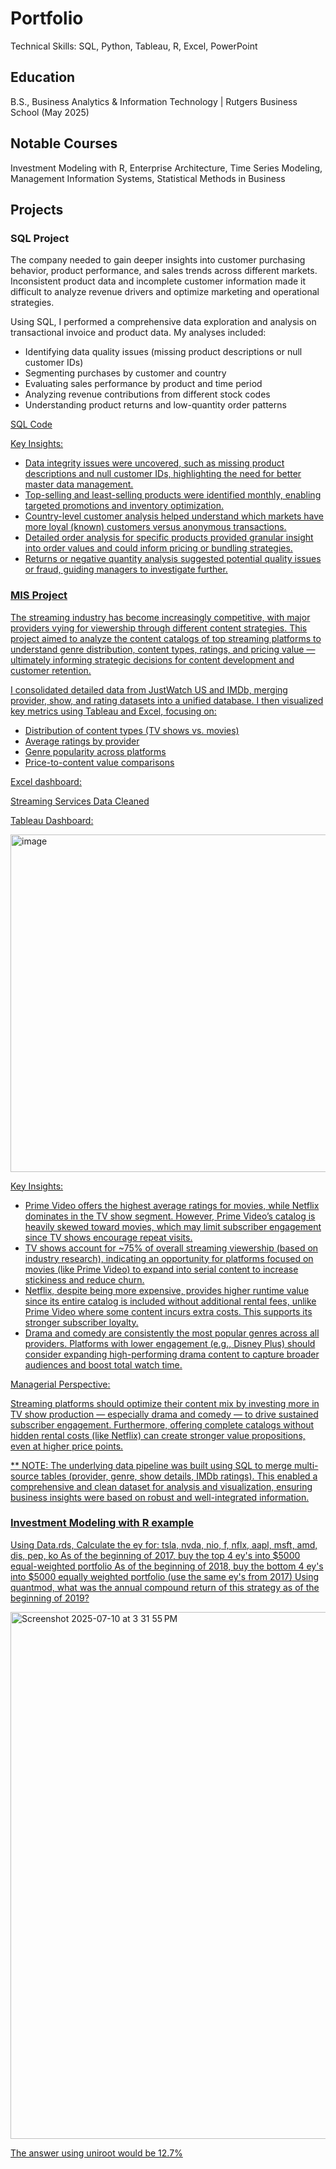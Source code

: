 # Portfolio

Technical Skills: SQL, Python, Tableau, R,  Excel, PowerPoint

## Education

B.S., Business Analytics & Information Technology | Rutgers Business School (May 2025)

## Notable Courses 

Investment Modeling with R, Enterprise Architecture, Time Series Modeling, Management Information Systems, Statistical Methods in Business

## Projects 

### SQL Project 

The company needed to gain deeper insights into customer purchasing behavior, product performance, and sales trends across different markets. Inconsistent product data and incomplete customer information made it difficult to analyze revenue drivers and optimize marketing and operational strategies.

Using SQL, I performed a comprehensive data exploration and analysis on transactional invoice and product data. My analyses included:

- Identifying data quality issues (missing product descriptions or null customer IDs)
- Segmenting purchases by customer and country
- Evaluating sales performance by product and time period
- Analyzing revenue contributions from different stock codes
- Understanding product returns and low-quantity order patterns

<a href="https://github.com/anyakhanijow/portfolio/blob/main/IndivProjectAK.sql">SQL Code 

Key Insights: 

- Data integrity issues were uncovered, such as missing product descriptions and null customer IDs, highlighting the need for better master data management.
- Top-selling and least-selling products were identified monthly, enabling targeted promotions and inventory optimization.
- Country-level customer analysis helped understand which markets have more loyal (known) customers versus anonymous transactions.
- Detailed order analysis for specific products provided granular insight into order values and could inform pricing or bundling strategies.
- Returns or negative quantity analysis suggested potential quality issues or fraud, guiding managers to investigate further.



### MIS Project

The streaming industry has become increasingly competitive, with major providers vying for viewership through different content strategies. This project aimed to analyze the content catalogs of top streaming platforms to understand genre distribution, content types, ratings, and pricing value — ultimately informing strategic decisions for content development and customer retention.

I consolidated detailed data from JustWatch US and IMDb, merging provider, show, and rating datasets into a unified database. I then visualized key metrics using Tableau and Excel, focusing on:

- Distribution of content types (TV shows vs. movies)
- Average ratings by provider
- Genre popularity across platforms
- Price-to-content value comparisons


Excel dashboard: 

<a href="https://github.com/anyakhanijow/portfolio/blob/main/Basic%20Dashboard%20Final.xlsx">Streaming Services Data Cleaned


Tableau Dashboard: 

<img width="676" height="540" alt="image" src="https://github.com/user-attachments/assets/4760f854-8b60-4538-9687-3502768746e0" />

Key Insights: 

- Prime Video offers the highest average ratings for movies, while Netflix dominates in the TV show segment. However, Prime Video’s catalog is heavily skewed toward movies, which may limit subscriber engagement since TV shows encourage repeat visits.
- TV shows account for ~75% of overall streaming viewership (based on industry research), indicating an opportunity for platforms focused on movies (like Prime Video) to expand into serial content to increase stickiness and reduce churn.
- Netflix, despite being more expensive, provides higher runtime value since its entire catalog is included without additional rental fees, unlike Prime Video where some content incurs extra costs. This supports its stronger subscriber loyalty.
- Drama and comedy are consistently the most popular genres across all providers. Platforms with lower engagement (e.g., Disney Plus) should consider expanding high-performing drama content to capture broader audiences and boost total watch time.

Managerial Perspective: 

Streaming platforms should optimize their content mix by investing more in TV show production — especially drama and comedy — to drive sustained subscriber engagement. Furthermore, offering complete catalogs without hidden rental costs (like Netflix) can create stronger value propositions, even at higher price points.

** NOTE: The underlying data pipeline was built using SQL to merge multi-source tables (provider, genre, show details, IMDb ratings). This enabled a comprehensive and clean dataset for analysis and visualization, ensuring business insights were based on robust and well-integrated information.



### Investment Modeling with R example 

Using Data.rds, Calculate the ey for: tsla, nvda, nio, f, nflx, aapl, msft, amd, dis, pep, ko
As of the beginning of 2017, buy the top 4 ey's into $5000 equal-weighted portfolio
As of the beginning of 2018, buy the bottom 4 ey's into $5000 equally weighted portfolio (use the same ey's from 2017)
Using quantmod, what was the annual compound return of this strategy as of the beginning of 2019?


<img width="1411" height="843" alt="Screenshot 2025-07-10 at 3 31 55 PM" src="https://github.com/user-attachments/assets/04363d42-9763-4907-ae6e-861865403cad" />

The answer using uniroot would be 12.7% 






